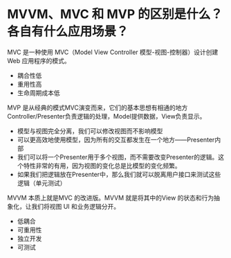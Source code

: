 # MVVM、MVC 和 MVP 的区别是什么？各自有什么应用场景？

MVC 是一种使用 MVC（Model View Controller 模型-视图-控制器）设计创建 Web 应用程序的模式。

- 耦合性低
- 重用性高
- 生命周期成本低

MVP 是从经典的模式MVC演变而来，它们的基本思想有相通的地方Controller/Presenter负责逻辑的处理，Model提供数据，View负责显示。

- 模型与视图完全分离，我们可以修改视图而不影响模型
- 可以更高效地使用模型，因为所有的交互都发生在一个地方——Presenter内部
- 我们可以将一个Presenter用于多个视图，而不需要改变Presenter的逻辑。这个特性非常的有用，因为视图的变化总是比模型的变化频繁。
- 如果我们把逻辑放在Presenter中，那么我们就可以脱离用户接口来测试这些逻辑（单元测试）

MVVM 本质上就是MVC 的改进版。MVVM 就是将其中的View 的状态和行为抽象化，让我们将视图 UI 和业务逻辑分开。

- 低耦合
- 可重用性
- 独立开发
- 可测试